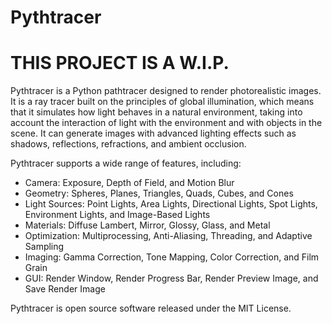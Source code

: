 # Pythtracer

# THIS PROJECT IS A W.I.P.

Pythtracer is a Python pathtracer designed to render photorealistic images. It is a ray tracer built on the principles of global illumination, which means that it simulates how light behaves in a natural environment, taking into account the interaction of light with the environment and with objects in the scene. It can generate images with advanced lighting effects such as shadows, reflections, refractions, and ambient occlusion.

Pythtracer supports a wide range of features, including:

- Camera: Exposure, Depth of Field, and Motion Blur
- Geometry: Spheres, Planes, Triangles, Quads, Cubes, and Cones
- Light Sources: Point Lights, Area Lights, Directional Lights, Spot Lights, Environment Lights, and Image-Based Lights
- Materials: Diffuse Lambert, Mirror, Glossy, Glass, and Metal
- Optimization: Multiprocessing, Anti-Aliasing, Threading, and Adaptive Sampling 
- Imaging: Gamma Correction, Tone Mapping, Color Correction, and Film Grain
- GUI: Render Window, Render Progress Bar, Render Preview Image, and Save Render Image

Pythtracer is open source software released under the MIT License.
